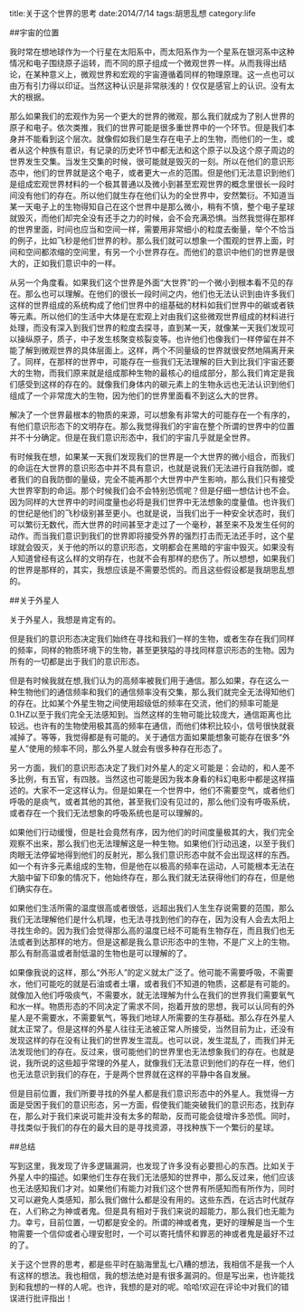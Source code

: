 title:关于这个世界的思考
date:2014/7/14
tags:胡思乱想
category:life

##宇宙的位置
  
我时常在想地球作为一个行星在太阳系中，而太阳系作为一个星系在银河系中这种情况和电子围绕原子运转，而不同的原子组成一个微观世界一样。从而我得出结论，在某种意义上，微观世界和宏观的宇宙遵循着同样的物理原理。这一点也可以由万有引力得以印证。当然这种认识是非常肤浅的！仅仅是感官上的认识。没有太大的根据。

那么如果我们的宏观作为另一个更大的世界的微观，那么我们就成为了别人世界的原子和电子。依次类推，我们的世界可能是很多重世界中的一个环节。但是我们本身并不能看到这个层次。就像假如我们是生存在电子上的生物，而他们的一生，或者从这个种族有意识，有记录的历史环节中都无法和这个原子以及这个原子周边的世界发生交集。当发生交集的时候，很可能就是毁灭的一刻。所以在他们的意识形态中，他们的世界就是这个电子，或者更大一点的范围。但是他们无法意识到他们是组成宏观世界材料的一个极其普通以及微小到甚至宏观世界的概念里很长一段时间没有他们的存在。所以他们就生存在他们认为的全世界中，安然繁衍。不知道当某一天电子上的生物得知自己在这个世界中是那么微小，稍有不慎，整个电子星球就毁灭，而他们却完全没有还手之力的时候，会不会充满恐惧。当然我觉得在那样的世界里面，时间也应当和空间一样，需要用非常细小的粒度去衡量，举个不恰当的例子，比如飞秒是他们世界的秒。那么我们就可以想象一个围观的世界上面，时间和空间都浓缩的空间里，有另一个小世界存在。而他们的意识中他们的世界是很大的，正如我们意识中的一样。

从另一个角度看。如果我们这个世界是外面“大世界”的一个微小到根本看不见的存在。那么也可以理解。在他们的很长一段时间之内，他们也无法认识到由许多我们这样的世界组成的系统构成了他们世界中的组基础的材料如我们世界中的碳或者铁等元素。所以他们的生活中大体是在宏观上对由我们这些微观世界组成的材料进行处理，而没有深入到我们世界的粒度去探寻，直到某一天，就像某一天我们发现可以操纵原子，质子，中子发生核聚变核裂变等。也许他们也像我们一样停留在并不能了解到微观世界的具体层面上。这样，两个不同量级的世界就很安然地隔离开来了。同样，在那样的世界中，可能存在一些我们无法理解的巨大到比我们宇宙还要大的生物，而我们原来就是组成那种生物的最核心的组成部分，那么我们肯定是我们感受到这样的存在的。就像我们身体内的碳元素上的生物永远也无法认识到他们组成了一个非常庞大的生物，因为他们的世界里面看不到这么大的世界。

解决了一个世界最根本的物质的来源，可以想象有非常大的可能存在一个有序的，有他们意识形态下的文明存在。那么我觉得我们的宇宙在整个所谓的世界中的位置并不十分确定。但是在我们意识形态中，我们的宇宙几乎就是全世界。

有时候我在想，如果某一天我们发现我们的世界是一个大世界的微小组合，而我们的命运在大世界的意识形态中并不具有意识，也就是说我们无法进行自我防御，或者我们的自我防御的量级，完全不能再那个大世界中产生影响，那么我们只有接受大世界宰割的命运。那个时候我们会不会特别恐慌呢？但是仔细一想估计也不会。因为同样的大世界中的时间度量也必将是我们世界中无法想象的度量值。也许我们的世纪是他们的飞秒级别甚至更小。也就是说，当我们出于一种安全状态时，我们可以繁衍无数代，而大世界的时间甚至才走过了一个毫秒，甚至来不及发生任何的动作。而当我们意识到我们的世界即将接受外界的强烈打击而无法还手时，这个星球就会毁灭，关于他的所以的意识形态，文明都会在黑暗的宇宙中毁灭。如果没有人知道曾经有这么样的文明存在，也就不会有那样的悲伤了。所以想想，如果我们的世界是那样的，其实，我想应该是不需要恐慌的。而且这些假设都是我胡思乱想的。

##关于外星人

关于外星人，我想是肯定有的。

但是我们的意识形态决定我们始终在寻找和我们一样的生物，或者生存在我们同样的频率，同样的物质环境下的生物，甚至更狭隘的寻找同样意识形态的生物。因为所有的一切都是出于我们的意识形态。

但是有时候我就在想,我们认为的高频率被我们用于通信。那么如果，存在这么一种生物他们的通信频率和我们的通信频率没有交集，那么我们就完全无法得知他们的存在。比如某个外星生物之间使用超级低的频率在交流，他们的频率可能是0.1HZ以至于我们完全无法感知到。当然这样的生物可能比较庞大，通信距离也比较远。也许有的生物使用极其高的频率在通信，而他们体积比较小，信号很快就衰减掉了。等等，我觉得都是有可能的。关于通信方面如果能想象可能存在很多“外星人”使用的频率不同，那么外星人就会有很多种存在形态了。

另一方面，我们的意识形态决定了我们对外星人的定义可能是：会动的，和人差不多比例，有五官，有四肢。当然这也可能是因为我本身看的科幻电影中都是这样描述的。大家不一定这样认为。但是如果在一个世界中，他们不需要空气，或者他们呼吸的是痰气，或者其他的其他，甚至我们没有见过的，那么他们没有呼吸系统，或者存在一个我们无法想象的呼吸系统也是可以理解的。

如果他们行动缓慢，但是社会竟然有序，因为他们的时间度量极其的大，我们完全观察不出来，那么我们也无法理解这是一种生物。如果他们行动迅速，以至于我们肉眼无法停留地得到他们的反射光，那么我们意识形态中就不会出现这样的东西。如一个有许多元素组成的生物，但是他在以极高的频率在运动，人可能根本无法在大脑中留下印象的情况下，他始终存在，那么我们就无法获得他们的存在，但是他们确实存在。

如果他们生活所需的温度很高或者很低，远超出我们人生生存说需要的范围，那么我们无法理解他们是什么机理，也无法寻找到他们的存在，因为没有人会去太阳上寻找生命的。因为我们会觉得那么高的温度已经不可能有生物存在，而且我们也无法或者到达那样的地方。但是这都是我么意识形态中的生物，不是广义上的生物。那么有耐高温或者耐低温的生物也是可以理解的了。

如果像我说的这样，那么“外形人”的定义就太广泛了。他可能不需要呼吸，不需要水，他们可能吃的就是石油或者土壤，或者我们不知道的物质，这都是有可能的。就像加入他们呼吸痰气，不需要水，就无法理解为什么在我们的世界我们需要氧气和水一样。物质形态的不同决定了需求不同，抱着开放的思想，我可以认同有的外星人是不需要水，不需要氧气，等我们地球人所需要的生存基础。那么存在外星人就太正常了。但是这样的外星人往往无法被正常人所接受，当然目前为止，还没有发现这样的存在没有让我们的世界发生混乱。也可以说，发生混乱了，而我们并无法发现他们的存在。反过来，很可能他们的世界里也无法想象我们的存在。也就是说，我所说的这些超乎常理的外星人，就像我们无法意识到他们的存在一样，他们也无法意识到我们的存在，于是两个世界就在这样的平静中各自发展。

但是目前位置，我们所要寻找的外星人都是我们意识形态中的外星人。我觉得一方面是受困于我们的意识形态，另一方面，假使我们能突破我们的意识形态，找到存在，那么对于我们来说可能并没有太多的帮助，反而可能会徒增许多恐慌。同时，寻找类似于我们的存在的最大目的是寻找资源，寻找种族下一个繁衍的星球。

##总结

写到这里，我发现了许多逻辑漏洞，也发现了许多没有必要担心的东西。比如关于外星人中的描述。如果他们生存在我们无法感知的世界中，那么反过来，他们应该也无法感知我们才对。如果他们有能力对我们这个世界有所感知而有所作为，同时又可以避免人类感知，那么我们做什么都是没有用的。这些东西，在远古时代就存在，人们称之为神或者鬼。但是具有相对于我们来说的超能力，那么我们也无能为力。幸亏，目前位置，一切都是安全的。所谓的神或者鬼，更好的理解是当一个生物需要一个信仰或者心理安慰时，一个可以寄托情怀和罪恶的神或者鬼是最好不过的了。

关于这个世界的思考，都是些平时在脑海里乱七八糟的想法，我相信不是我一个人有这样的想法。我也相信，我的想法绝对是有很多漏洞的。但是写出来，也许能找到和我想的一样的人呢。也许，我想的是对的呢。哈哈!欢迎在评论中对我们的错误进行批评指出！
